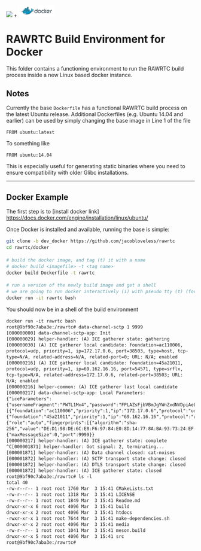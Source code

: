 <img src="https://github.com/rawrtc/rawrtc/blob/master/media/rawrtc-icon-256.png" width="48"> + <img src="https://github.com/docker/docker/blob/master/docs/static_files/docker-logo-compressed.png" width="96"> 
# RAWRTC Build Environment for Docker 

This folder contains a functioning environment to run the RAWRTC build process inside a new Linux based docker instance.

## Notes
Currently the base `Dockerfile` has a functional RAWRTC build process on the latest Ubuntu release.
Additional Dockerfiles (e.g. Ubuntu 14.04 and earlier) can be used by simply changing the base image in Line 1 of the file 
```
FROM ubuntu:latest
```

To something like
```
FROM ubuntu:14.04
```
This is especially useful for generating static binaries where you need to ensure compatibility with older Glibc installations.
***

## Docker Example

The first step is to [install docker link] https://docs.docker.com/engine/installation/linux/ubuntu/

Once Docker is installed and available, running the base is simple:

``` bash
git clone -b dev_docker https://github.com/jacobloveless/rawrtc
cd rawrtc/docker

# build the docker image, and tag (t) it with a name
# docker build <imagefile> -t <tag name>
docker build Dockerfile -t rawrtc

# run a version of the newly build image and get a shell
# we are going to run docker interactively (i) with pseudo tty (t) (for terminal access)
docker run -it rawrtc bash
``` 

You should now be in a shell of the build environment
```
docker run -it rawrtc bash
root@9bf90c7aba3e:/rawrtc# data-channel-sctp 1 9999
[000000000] data-channel-sctp-app: Init
[000000029] helper-handler: (A) ICE gatherer state: gathering
[000000030] (A) ICE gatherer local candidate: foundation=ac110006, protocol=udp, priority=1, ip=172.17.0.6, port=38503, type=host, tcp-type=N/A, related-address=N/A, related-port=0; URL: N/A; enabled
[000000216] (A) ICE gatherer local candidate: foundation=45a21011, protocol=udp, priority=1, ip=69.162.16.16, port=54571, type=srflx, tcp-type=N/A, related-address=172.17.0.6, related-port=38503; URL: N/A; enabled
[000000216] helper-common: (A) ICE gatherer last local candidate
[000000217] data-channel-sctp-app: Local Parameters:
{"iceParameters":{"usernameFragment":"PWTL1Mx4","password":"FPLAZsFjbVBmJgYWnZxdNVDpiAeL3FlZ","iceLite":false},"iceCandidates":[{"foundation":"ac110006","priority":1,"ip":"172.17.0.6","protocol":"udp","port":38503,"type":"host"},{"foundation":"45a21011","priority":1,"ip":"69.162.16.16","protocol":"udp","port":54571,"type":"srflx","relatedAddress":"172.17.0.6","relatedPort":38503}],"dtlsParameters":{"role":"auto","fingerprints":[{"algorithm":"sha-256","value":"DE:D1:98:DE:6C:E8:F6:97:84:E0:8D:14:77:8A:BA:93:73:24:EF:14:38:8C:B8:F5:17:71:A3:C6:D7:AF:00:E4"}]},"sctpParameters":{"maxMessageSize":0,"port":9999}}
[000000217] helper-handler: (A) ICE gatherer state: complete
^C[000001871] helper-handler: Got signal: 2, terminating...
[000001871] helper-handler: (A) Data channel closed: cat-noises
[000001872] helper-handler: (A) SCTP transport state change: closed
[000001872] helper-handler: (A) DTLS transport state change: closed
[000001872] helper-handler: (A) ICE gatherer state: closed
root@9bf90c7aba3e:/rawrtc# ls -l
total 40
-rw-r--r-- 1 root root 1760 Mar  3 15:41 CMakeLists.txt
-rw-r--r-- 1 root root 1318 Mar  3 15:41 LICENSE
-rw-r--r-- 1 root root 1849 Mar  3 15:41 Readme.md
drwxr-xr-x 6 root root 4096 Mar  3 15:41 build
drwxr-xr-x 2 root root 4096 Mar  3 15:41 htdocs
-rwxr-xr-x 1 root root 7644 Mar  3 15:41 make-dependencies.sh
drwxr-xr-x 2 root root 4096 Mar  3 15:41 media
-rw-r--r-- 1 root root 1041 Mar  3 15:41 meson.build
drwxr-xr-x 5 root root 4096 Mar  3 15:41 src
root@9bf90c7aba3e:/rawrtc#
```
